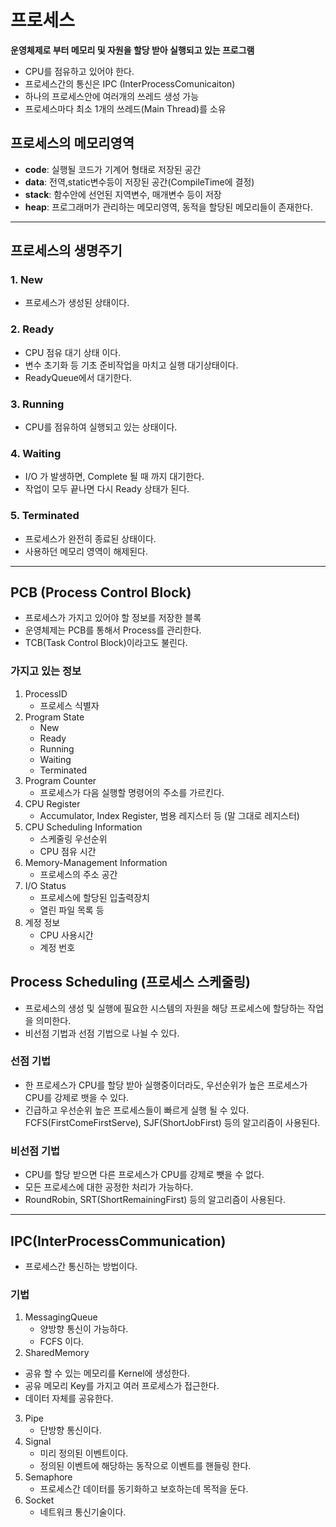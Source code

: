 # 프로세스
**운영체제로 부터 메모리 및 자원을 할당 받아 실행되고 있는 프로그램**

- CPU를 점유하고 있어야 한다.
- 프로세스간의 통신은 IPC (InterProcessComunicaiton)
- 하나의 프로세스안에 여러개의 쓰레드 생성 가능
- 프로세스마다 최소 1개의 쓰레드(Main Thread)를 소유

## 프로세스의 메모리영역
- **code**: 실행될 코드가 기계어 형태로 저장된 공간
- **data**: 전역,static변수등이 저장된 공간(CompileTime에 결정)
- **stack**: 함수안에 선언된 지역변수, 매개변수 등이 저장
- **heap**: 프로그래머가 관리하는 메모리영역, 동적을 할당된 메모리들이 존재한다.

***
## 프로세스의 생명주기

### 1. New
- 프로세스가 생성된 상태이다.

### 2. Ready
- CPU 점유 대기 상태 이다.
- 변수 초기화 등 기초 준비작업을 마치고 실행 대기상태이다.
- ReadyQueue에서 대기한다.


### 3. Running
- CPU를 점유하여 실행되고 있는 상태이다.

### 4. Waiting
- I/O 가 발생하면, Complete 될 때 까지 대기한다.
- 작업이 모두 끝나면 다시 Ready 상태가 된다.

### 5. Terminated
- 프로세스가 완전히 종료된 상태이다.
- 사용하던 메모리 영역이 해제된다.
***
## PCB (Process Control Block)
- 프로세스가 가지고 있어야 할 정보를 저장한 블록
- 운영체제는 PCB를 통해서 Process를 관리한다.
- TCB(Task Control Block)이라고도 불린다.

### 가지고 있는 정보
1. ProcessID
   - 프로세스 식별자
2. Program State
    - New
    - Ready
    - Running
    - Waiting
    - Terminated
3. Program Counter
    - 프로세스가 다음 실행할 명령어의 주소를 가르킨다.
4. CPU Register
    - Accumulator, Index Register, 범용 레지스터 등 (말 그대로 레지스터)
5. CPU Scheduling Information
    - 스케줄링 우선순위
    - CPU 점유 시간
6. Memory-Management Information
    - 프로세스의 주소 공간
7. I/O Status
    - 프로세스에 할당된 입출력장치
    - 열린 파일 목록 등
8. 계정 정보
    - CPU 사용시간
    - 계정 번호 
## Process Scheduling (프로세스 스케줄링)
- 프로세스의 생성 및 실행에 필요한 시스템의 자원을 해당 프로세스에 할당하는 작업을 의미한다.
- 비선점 기법과 선점 기법으로 나뉠 수 있다.

### 선점 기법
- 한 프로세스가 CPU를 할당 받아 실행중이더라도, 우선순위가 높은 프로세스가 CPU를 강제로 뱃을 수 있다.
- 긴급하고 우선순위 높은 프로세스들이 빠르게 실행 될 수 있다.
FCFS(FirstComeFirstServe), SJF(ShortJobFirst) 등의 알고리즘이 사용된다.

### 비선점 기법
- CPU를 할당 받으면 다른 프로세스가 CPU를 강제로 뺏을 수 없다.
- 모든 프로세스에 대한 공정한 처리가 가능하다.
- RoundRobin, SRT(ShortRemainingFirst) 등의 알고리즘이 사용된다.
***

## IPC(InterProcessCommunication)
- 프로세스간 통신하는 방법이다.

### 기법
1. MessagingQueue
    - 양방향 통신이 가능하다.
    - FCFS 이다.
2. SharedMemory
 - 공유 할 수 있는 메모리를 Kernel에 생성한다.
 - 공유 메모리 Key를 가지고 여러 프로세스가 접근한다.
 - 데이터 자체를 공유한다.
3. Pipe
    - 단방향 통신이다.
4. Signal
    - 미리 정의된 이벤트이다.
    - 정의된 이벤트에 해당하는 동작으로 이벤트를 핸들링 한다.
5. Semaphore
    - 프로세스간 데이터를 동기화하고 보호하는데 목적을 둔다.
6. Socket
    - 네트워크 통신기술이다.